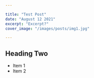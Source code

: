 ```yaml
---

title: "Test Post"
date: "August 12 2021"
excerpt: "Excerpt?"
cover_image: "/images/posts/img1.jpg"

---
```


## Heading Two

* Item 1
* Item 2